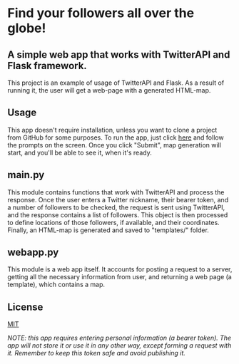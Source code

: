 # Find your followers all over the globe!
## A simple web app that works with TwitterAPI and Flask framework.
This project is an example of usage of TwitterAPI and Flask. As a result of running it, the user will get a web-page with a generated HTML-map.
## Usage
This app doesn't require installation, unless you want to clone a project from GitHub for some purposes. To run the app, just click [here](http://vsaliieva.pythonanywhere.com/) and follow the prompts on the screen. Once you click "Submit", map generation will start, and you'll be able to see it, when it's ready.

## main.py
This module contains functions that work with TwitterAPI and process the response. Once the user enters a Twitter nickname, their bearer token, and a number of followers to be checked, the request is sent using TwitterAPI, and the response contains a list of followers. This object is then processed to define locations of those followers, if available, and their coordinates. Finally, an HTML-map is generated and saved to "templates/" folder.

## webapp.py
This module is a web app itself. It accounts for posting a request to a server, getting all the necessary information from user, and returning a web page (a template), which contains a map.

## License
[MIT](https://choosealicense.com/licenses/mit/)

_NOTE: this app requires entering personal information (a bearer token). The app will not store it or use it in any other way, except forming a request with it. Remember to keep this token safe and avoid publishing it._
